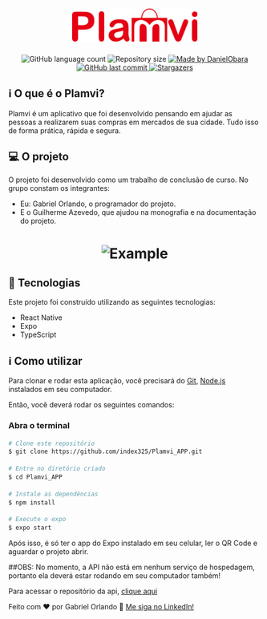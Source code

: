 <h1 align="center">
    <img alt="Plamvi" title="#Plamvi" src='./src/assets/images/logo.png' width="250px" />
</h1>

<p align="center">
  <img alt="GitHub language count" src="https://img.shields.io/github/languages/count/index325/Plamvi_APP?color=%2304D361">

  <img alt="Repository size" src="https://img.shields.io/github/repo-size/index325/Plamvi_APP">
	
  <a href="https://www.linkedin.com/in/gabriel-orlando-07266a117/">
    <img alt="Made by DanielObara" src="https://img.shields.io/badge/made%20by-index325-%2304D361">
  </a>

  <a href="https://github.com/index325/Plamvi_APP/commits/master">
    <img alt="GitHub last commit" src="https://img.shields.io/github/last-commit/index325/Plamvi_APP">
  </a>
   <a href="https://github.com/index325/Plamvi_APP/stargazers">
    <img alt="Stargazers" src="https://img.shields.io/github/stars/index325/Plamvi_APP?style=social">
  </a>
</p>

## :information_source: O que é o Plamvi?

Plamvi é um aplicativo que foi desenvolvido pensando em ajudar as pessoas a realizarem suas compras em mercados de sua cidade.
Tudo isso de forma prática, rápida e segura.

## 💻 O projeto

O projeto foi desenvolvido como um trabalho de conclusão de curso. No grupo constam os integrantes:
- Eu: Gabriel Orlando, o programador do projeto.
- E o Guilherme Azevedo, que ajudou na monografia e na documentação do projeto.

<h1 align="center">
    <img alt="Example" title="Example" src="./src/assets/images/example.png" width="500px" />
</h1>


## :rocket: Tecnologias

Este projeto foi construído utilizando as seguintes tecnologias:

- React Native
- Expo
- TypeScript

## :information_source: Como utilizar

Para clonar e rodar esta aplicação, você precisará do [Git](https://git-scm.com), [Node.js](https://nodejs.org/en/) instalados em seu computador.

Então, você deverá rodar os seguintes comandos:

### Abra o terminal

```bash
# Clone este repositório
$ git clone https://github.com/index325/Plamvi_APP.git

# Entre no diretório criado
$ cd Plamvi_APP

# Instale as dependências
$ npm install

# Execute o expo
$ expo start

```

Após isso, é só ter o app do Expo instalado em seu celular, ler o QR Code e aguardar o projeto abrir.

##OBS: No momento, a API não está em nenhum serviço de hospedagem, portanto ela deverá estar rodando em seu computador também!

Para acessar o repositório da api, [clique aqui](https://github.com/index325/Plamvi_Node)

Feito com ♥ por Gabriel Orlando :wave: [Me siga no LinkedIn!](https://www.linkedin.com/in/gabriel-orlando-07266a117/)
